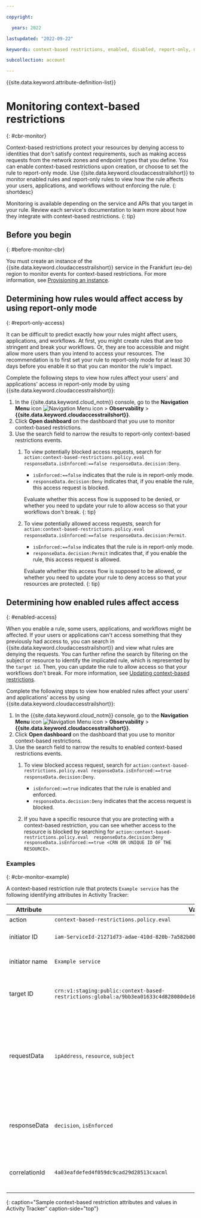 ```yaml
---

copyright:

  years: 2022

lastupdated: "2022-09-22"

keywords: context-based restrictions, enabled, disabled, report-only, monitor, monitor cbr, cbr, activity tracker, cbr events, context-based restrictions events, denied access

subcollection: account

---
```


{{site.data.keyword.attribute-definition-list}}

# Monitoring context-based restrictions
{: #cbr-monitor}

Context-based restrictions protect your resources by denying access to identities that don't satisfy context requirements, such as making access requests from the network zones and endpoint types that you define. You can enable context-based restrictions upon creation, or choose to set the rule to report-only mode. Use {{site.data.keyword.cloudaccesstrailshort}} to monitor enabled rules and report-only rules to view how the rule affects your users, applications, and workflows without enforcing the rule.
{: shortdesc}

Monitoring is available depending on the service and APIs that you target in your rule. Review each service's documentation to learn more about how they integrate with context-based restrictions.
{: tip}

## Before you begin
{: #before-monitor-cbr}

You must create an instance of the {{site.data.keyword.cloudaccesstrailshort}} service in the Frankfurt (eu-de) region to monitor events for context-based restrictions. For more information, see [Provisioning an instance](/docs/activity-tracker?topic=activity-tracker-provision).

## Determining how rules would affect access by using report-only mode
{: #report-only-access}

It can be difficult to predict exactly how your rules might affect users, applications, and workflows. At first, you might create rules that are too stringent and break your workflows. Or, they are too accessible and might allow more users than you intend to access your resources. The recommendation is to first set your rule to report-only mode for at least 30 days before you enable it so that you can monitor the rule's impact.

Complete the following steps to view how rules affect your users' and applications' access in report-only mode by using {{site.data.keyword.cloudaccesstrailshort}}:

1. In the {{site.data.keyword.cloud_notm}} console, go to the **Navigation Menu** icon ![Navigation Menu icon](../icons/icon_hamburger.svg "Menu") > **Observability** > **{{site.data.keyword.cloudaccesstrailshort}}**.
1. Click **Open dashboard** on the dashboard that you use to monitor context-based restrictions.
1. Use the search field to narrow the results to report-only context-based restrictions events.
   1. To view potentially blocked access requests, search for `action:context-based-restrictions.policy.eval responseData.isEnforced:==false responseData.decision:Deny`.
      * `isEnforced:==false` indicates that the rule is in report-only mode.
      * `responseData.decision:Deny` indicates that, if you enable the rule, this access request is blocked.

      Evaluate whether this access flow is supposed to be denied, or whether you need to update your rule to allow access so that your workflows don't break.
      {: tip}

   1. To view potentially allowed access requests, search for `action:context-based-restrictions.policy.eval responseData.isEnforced:==false responseData.decision:Permit`.
      * `isEnforced:==false` indicates that the rule is in report-only mode.
      * `responseData.decision:Permit` indicates that, if you enable the rule, this access request is allowed.

      Evaluate whether this access flow is supposed to be allowed, or whether you need to update your rule to deny access so that your resources are protected.
      {: tip}

## Determining how enabled rules affect access
{: #enabled-access}

When you enable a rule, some users, applications, and workflows might be affected. If your users or applications can't access something that they previously had access to, you can search in {{site.data.keyword.cloudaccesstrailshort}} and view what rules are denying the requests. You can further refine the search by filtering on the subject or resource to identify the implicated rule, which is represented by the `target id`. Then, you can update the rule to allow access so that your workflows don't break. For more information, see [Updating context-based restrictions](/docs/account?topic=account-context-restrictions-update).

Complete the following steps to view how enabled rules affect your users' and applications' access by using {{site.data.keyword.cloudaccesstrailshort}}:

1. In the {{site.data.keyword.cloud_notm}} console, go to the **Navigation Menu** icon ![Navigation Menu icon](../icons/icon_hamburger.svg "Menu") > **Observability** > **{{site.data.keyword.cloudaccesstrailshort}}**.
1. Click **Open dashboard** on the dashboard that you use to monitor context-based restrictions.
1. Use the search field to narrow the results to enabled context-based restrictions events.
   1. To view blocked access request, search for `action:context-based-restrictions.policy.eval responseData.isEnforced:==true responseData.decision:Deny`.
      * `isEnforced:==true` indicates that the rule is enabled and enforced.
      * `responseData.decision:Deny` indicates that the access request is blocked.

   1. If you have a specific resource that you are protecting with a context-based restriction, you can see whether access to the resource is blocked by searching for `action:context-based-restrictions.policy.eval  responseData.decision:Deny responseData.isEnforced:==true <CRN OR UNIQUE ID OF THE RESOURCE>`.

### Examples
{: #cbr-monitor-example}

A context-based restriction rule that protects `Example service` has the following identifying attributes in Activity Tracker:

| Attribute    | Value      | Description |
|---------------|------------|-----------|
| action        | `context-based-restrictions.policy.eval` |
| initiator ID | `iam-ServiceId-21271d73-adae-410d-820b-7a582b0066fc` | The unique ID of the protected service. |
| initiator name  | `Example service` | The name of the protected service. |
| target ID| `crn:v1:staging:public:context-based-restrictions:global:a/9bb3ea01633c4d828080de16ce34ea70::rule:b9fadacd4fbe034d7aafcd1659063aaa` | The unique ID of the rule that rendered the allow or deny decision. |
| requestData | `ipAddress`, `resource`, `subject` | Contains the details of the resource that the requester is trying to access, the identity of the requester and from what IP address they are requesting access.|
| responseData | `decision`, `isEnforced` | The decision and enforcement mode. When `isEnforced=false`, the rule is in report-only mode. |
| correlationId | `4a03eafdefed4f059dc9cad29d28513cxacml` | Used for debug interactions and tracing the request with support. |
{: caption="Sample context-based restriction attributes and values in Activity Tracker" caption-side="top"}
